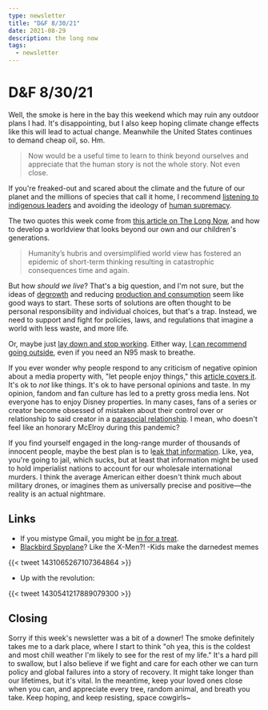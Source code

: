 ```yaml
---
type: newsletter
title: "D&F 8/30/21"
date: 2021-08-29
description: the long now
tags:
  - newsletter
---
```


# D&F 8/30/21

Well, the smoke is here in the bay this weekend which may ruin any outdoor plans I had. It's disappointing, but I also keep hoping climate change effects like this will lead to actual change. Meanwhile the United States continues to demand cheap oil, so. Hm.

> Now would be a useful time to learn to think beyond ourselves and appreciate that the human story is not the whole story. Not even close.

If you're freaked-out and scared about the climate and the future of our planet and the millions of species that call it home, I recommend [listening to indigenous leaders](https://www.culturalsurvival.org/news/whitewashed-hope-message-10-indigenous-leaders-and-organizations) and avoiding the ideology of [human supremacy](https://www.resilience.org/stories/2021-07-06/the-ideology-of-human-supremacy/). 

The two quotes this week come from [this article on The Long Now](https://www.takingti.me/articles/how-to-think-beyond-ourselves), and how to develop a worldview that looks beyond our own and our children's generations. 

> Humanity’s hubris and oversimplified world view has fostered an epidemic of short-term thinking resulting in catastrophic consequences time and again. 

But how _should we live_? That's a big question, and I'm not sure, but the ideas of [degrowth](https://www.lapsuslima.com/minimal-maintenance/) and reducing [production and consumption](https://orionmagazine.org/article/the-gospel-of-consumption/) seem like good ways to start. These sorts of solutions are often thought to be personal responsibility and individual choices, but that's a trap. Instead, we need to support and fight for policies, laws, and regulations that imagine a world with less waste, and more life.

Or, maybe just [lay down and stop working](https://www.nytimes.com/2021/08/22/opinion/lying-flat-work-rest.html). Either way, [I can recommend going outside](https://www.wired.com/story/a-field-guide-for-nature-resistant-nerds-microchips-climate-change/), even if you need an N95 mask to breathe.

If you ever wonder why people respond to any criticism of negative opinion about a media property with, "let people enjoy things," this [article covers it](https://thebaffler.com/kate-takes/dont-let-people-enjoy-things-wagner). It's ok to _not_ like things. It's ok to have personal opinions and taste. In my opinion, fandom and fan culture has led to a pretty gross media lens. Not everyone has to enjoy Disney properties. In many cases, fans of a series or creator become obsessed of mistaken about their control over or relationship to said creator in a [parasocial relationship](https://reallifemag.com/why-cant-we-be-friends/). I mean, who doesn't feel like an honorary McElroy during this pandemic?

If you find yourself engaged in the long-range murder of thousands of innocent people, maybe the best plan is to l[eak that information](https://nymag.com/intelligencer/article/daniel-hale-drone-wars.html). Like, yea, you're going to jail, which sucks, but at least that information might be used to hold imperialist nations to account for our wholesale international murders. I think the average American either doesn't think much about military drones, or imagines them as universally precise and positive—the reality is an actual nightmare.

## Links

- If you mistype Gmail, you might be [in for a treat](https://gail.com).
- [Blackbird Spyplane](https://www.vanityfair.com/style/2021/07/blackbird-spyplane-exclusive-jawns-coppers)? Like the X-Men?!
-Kids make the darnedest memes

{{< tweet 1431065267107364864 >}}

- Up with the revolution:

{{< tweet 1430541217889079300 >}}

## Closing

Sorry if this week's newsletter was a bit of a downer! The smoke definitely takes me to a dark place, where I start to think "oh yea, this is the coldest and most chill weather I'm likely to see for the rest of my life." It's a hard pill to swallow, but I also believe if we fight and care for each other we can turn policy and global failures into a story of recovery. It might take longer than our lifetimes, but it's vital. In the meantime, keep your loved ones close when you can, and appreciate every tree, random animal, and breath you take. Keep hoping, and keep resisting, space cowgirls~
